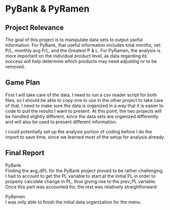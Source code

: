 # PyBank & PyRamen
## Project Relevance
The goal of this project is to manipulate data sets to output useful information. For PyBank, that useful information includes total months, net P/L, monthly avg P/L, and the Greatest P & L. For PyRamen, the analysis is more important on the individual product level, as data regarding its success will help determine which products may need adjusting or to be removed.

## Game Plan
First I will take care of the data. I need to run a csv reader script for both files, so I should be able to copy one to use in the other project to take care of that. I need to make sure the data is organized in a way that it is easier to code to pull the results I want to present. At this point, the two projects will be handled slightly different, since the data sets are organized differently and will also be used to present different information.

I could potentially set up the analysis portion of coding before I do the import to save time, since we learned most of the setup for analysis already. 

## Final Report
PyBank <br>
Finding the avg_dPL for the PyBank project proved to be rather challenging. I had to account to get the PL variable to start at the initial PL in order to properly calculate change in PL, thus giving rise to the prev_PL variable. Once this part was accounted for, the rest was relatively straightforward. 

PyRamen <br>
I was only able to finish the initial data organization for the menu.



